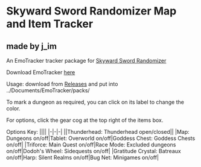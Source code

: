 # Skyward Sword Randomizer Map and Item Tracker
## made by j_im
An EmoTracker tracker package for [Skyward Sword Randomizer](https://github.com/lepelog/sslib)

Download EmoTracker [here](https://emotracker.net)

Usage: download from [Releases](https://github.com/j-imbo/ssrando_jim/releases/latest) and put into ../Documents/EmoTracker/packs/

To mark a dungeon as required, you can click on its label to change the color.

For options, click the gear cog at the top right of the items box.

Options Key:
||||
|-|-|-|
||Thunderhead: Thunderhead open/closed||
|Map: Dungeons on/off|Tablet: Overworld on/off|Goddess Chest: Goddess Chests on/off|
|Triforce: Main Quest on/off|Race Mode: Excluded dungeons on/off|Dodoh's Wheel: Sidequests on/off|
|Gratitude Crystal: Batreaux on/off|Harp: Silent Realms on/off|Bug Net: Minigames on/off|
